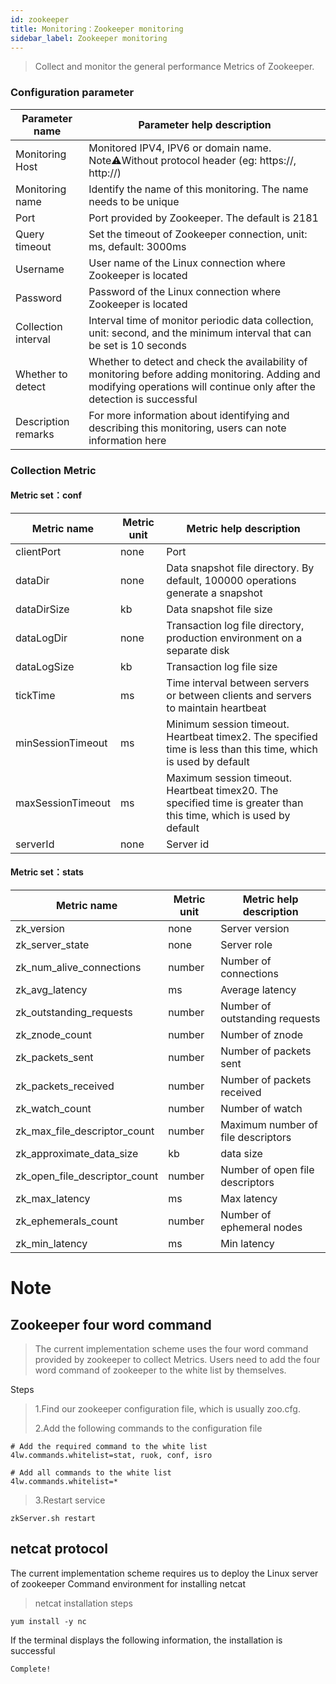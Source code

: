 ```yaml
---
id: zookeeper  
title: Monitoring：Zookeeper monitoring      
sidebar_label: Zookeeper monitoring   
---
```


> Collect and monitor the general performance Metrics of Zookeeper.

### Configuration parameter

| Parameter name      | Parameter help description |
| ----------- | ----------- |
| Monitoring Host     | Monitored IPV4, IPV6 or domain name. Note⚠️Without protocol header (eg: https://, http://) |
| Monitoring name     | Identify the name of this monitoring. The name needs to be unique |
| Port        | Port provided by Zookeeper. The default is 2181 |
| Query timeout | Set the timeout of Zookeeper connection, unit: ms, default: 3000ms |
| Username      | User name of the Linux connection where Zookeeper is located |
| Password        | Password of the Linux connection where Zookeeper is located |
| Collection interval   | Interval time of monitor periodic data collection, unit: second, and the minimum interval that can be set is 10 seconds |
| Whether to detect    | Whether to detect and check the availability of monitoring before adding monitoring. Adding and modifying operations will continue only after the detection is successful |
| Description remarks    | For more information about identifying and describing this monitoring, users can note information here |

### Collection Metric

#### Metric set：conf

| Metric name      | Metric unit | Metric help description |
| ----------- | ----------- | ----------- |
| clientPort         | none | Port |
| dataDir            | none | Data snapshot file directory. By default, 100000 operations generate a snapshot |
| dataDirSize         | kb | Data snapshot file size |
| dataLogDir | none | Transaction log file directory, production environment on a separate disk |
| dataLogSize | kb | Transaction log file size |
| tickTime | ms | Time interval between servers or between clients and servers to maintain heartbeat |
| minSessionTimeout | ms | Minimum session timeout. Heartbeat timex2. The specified time is less than this time, which is used by default |
| maxSessionTimeout | ms | Maximum session timeout. Heartbeat timex20. The specified time is greater than this time, which is used by default |
| serverId | none | Server id |


#### Metric set：stats

| Metric name      | Metric unit | Metric help description |
| ----------- | ----------- | ----------- |
| zk_version         | none | Server version |
| zk_server_state            | none | Server role |
| zk_num_alive_connections         | number | Number of connections |
| zk_avg_latency | ms | Average latency |
| zk_outstanding_requests         | number | Number of outstanding requests |
| zk_znode_count            | number | Number of znode |
| zk_packets_sent         | number | Number of packets sent |
| zk_packets_received | number | Number of packets received |
| zk_watch_count         | number | Number of watch |
| zk_max_file_descriptor_count            | number | Maximum number of file descriptors |
| zk_approximate_data_size         | kb | data size |
| zk_open_file_descriptor_count | number | Number of open file descriptors |
| zk_max_latency            | ms | Max latency |
| zk_ephemerals_count         | number | Number of ephemeral nodes |
| zk_min_latency | ms | Min latency |


# Note
## Zookeeper four word command
>The current implementation scheme uses the four word command provided by zookeeper to collect Metrics.
Users need to add the four word command of zookeeper to the white list by themselves.

Steps
> 1.Find our zookeeper configuration file, which is usually zoo.cfg. 
> 
> 2.Add the following commands to the configuration file   

```shell
# Add the required command to the white list
4lw.commands.whitelist=stat, ruok, conf, isro

# Add all commands to the white list
4lw.commands.whitelist=*
```

> 3.Restart service   

```shell 
zkServer.sh restart
```

## netcat protocol
The current implementation scheme requires us to deploy the Linux server of zookeeper
Command environment for installing netcat

> netcat installation steps   
```shell
yum install -y nc
```

If the terminal displays the following information, the installation is successful   
```shell
Complete!
```
